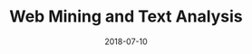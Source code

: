 ---
title: "Web Mining and Text Analysis"
collection: courses
permalink: /courses/Web_Mining_and_Text_Analysis
venue: "ShanghaiTech University"
date: 2018-07-10
location: "Shanghai, China"
---